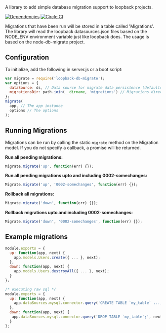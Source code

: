 A library to add simple database migration support to loopback projects.

[![Dependencies](http://img.shields.io/david/fullcube/loopback-db-migrate.svg?style=flat)](https://david-dm.org/fullcube/loopback-db-migrate) [![Circle CI](https://circleci.com/gh/fullcube/loopback-db-migrate.svg?style=svg)](https://circleci.com/gh/fullcube/loopback-db-migrate)

Migrations that have been run will be stored in a table called 'Migrations'.
The library will read the loopback datasources.json files based on the NODE_ENV environment variable just like loopback does.
The usage is based on the node-db-migrate project.


## Configuration

To initialize, add the following in server.js or a boot script:

```javascript
var migrate = require('loopback-db-migrate');
var options = {
  dataSource: ds, // Data source for migrate data persistence (defaults to 'db'),
  migrationsDir: path.join(__dirname, 'migrations') // Migrations directory.
};
migrate(
  app, // The app instance
  options // The options
);
```

## Running Migrations

Migrations can be run by calling the static `migrate` method on the Migration model. If you do not specify a callback, a promise will be returned.

**Run all pending migrations:**
```javascript
Migrate.migrate('up', function(err) {});
```

**Run all pending migrations upto and including 0002-somechanges:**
```javascript
Migrate.migrate('up', '0002-somechanges', function(err) {});
```

**Rollback all migrations:**
```javascript
Migrate.migrate('down', function(err) {});
```

**Rollback migrations upto and including 0002-somechanges:**
```javascript
Migrate.migrate('down', '0002-somechanges', function(err) {});
```

## Example migrations
```javascript
module.exports = {
  up: function(app, next) {
    app.models.Users.create({ ... }, next);
  },
  down: function(app, next) {
    app.models.Users.destroyAll({ ... }, next);
  }
};
```

```javascript
/* executing raw sql */
module.exports = {
  up: function(app, next) {
    app.dataSources.mysql.connector.query('CREATE TABLE `my_table` ...;', next);
  },
  down: function(app, next) {
   app.dataSources.mysql.connector.query('DROP TABLE `my_table`;', next);
  }
};
```
